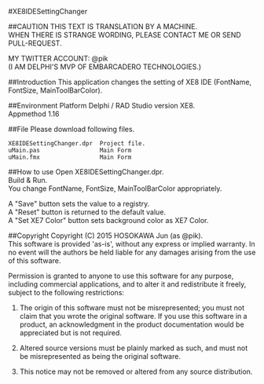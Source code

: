 #XE8IDESettingChanger
  
##CAUTION
THIS TEXT IS TRANSLATION BY A MACHINE.  
WHEN THERE IS STRANGE WORDING, PLEASE CONTACT ME OR SEND PULL-REQUEST.  
  
MY TWITTER ACCOUNT: @pik  
(I AM DELPHI'S MVP OF EMBARCADERO TECHNOLOGIES.)  

##Introduction
This application changes the setting of XE8 IDE (FontName, FontSize, MainToolBarColor).

##Environment Platform
Delphi / RAD Studio version XE8.  
Appmethod 1.16  

##File
Please download following files.  

    XE8IDESettingChanger.dpr  Project file.
    uMain.pas                 Main Form
    uMain.fmx                 Main Form

##How to use
Open XE8IDESettingChanger.dpr.  
Build & Run.  
You change FontName, FontSize, MainToolBarColor appropriately.  
  
A "Save" button sets the value to a registry.  
A "Reset" button is returned to the default value.  
A "Set XE7 Color" button sets background color as XE7 Color.  

##Copyright
Copyright (C) 2015 HOSOKAWA Jun (as @pik).  
This software is provided 'as-is', without any express or implied warranty. In no event will the authors be held liable for any damages arising from the use of this software.  

Permission is granted to anyone to use this software for any purpose, including commercial applications, and to alter it and redistribute it freely, subject to the following restrictions:  

1. The origin of this software must not be misrepresented; you must not claim that you wrote the original software. If you use this software in a product, an acknowledgment in the product documentation would be appreciated but is not required.  

2. Altered source versions must be plainly marked as such, and must not be misrepresented as being the original software.  

3. This notice may not be removed or altered from any source distribution.  
